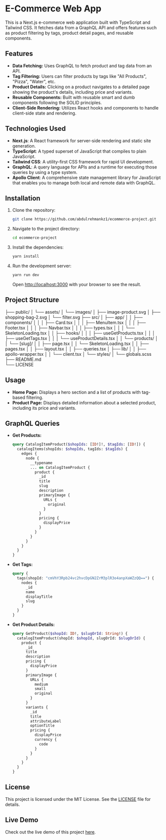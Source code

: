 # E-Commerce Web App

This is a Next.js e-commerce web application built with TypeScript and Tailwind CSS. It fetches data from a GraphQL API and offers features such as product filtering by tags, product detail pages, and reusable components.

## Features

- **Data Fetching:** Uses GraphQL to fetch product and tag data from an API.
- **Tag Filtering:** Users can filter products by tags like "All Products", "Pizza", "Water", etc.
- **Product Details:** Clicking on a product navigates to a detailed page showing the product's details, including price and variants.
- **Reusable Components:** Built with reusable smart and dumb components following the SOLID principles.
- **Client-Side Rendering:** Utilizes React hooks and components to handle client-side state and rendering.

## Technologies Used

- **Next.js**: A React framework for server-side rendering and static site generation.
- **TypeScript**: A typed superset of JavaScript that compiles to plain JavaScript.
- **Tailwind CSS**: A utility-first CSS framework for rapid UI development.
- **GraphQL**: A query language for APIs and a runtime for executing those queries by using a type system.
- **Apollo Client**: A comprehensive state management library for JavaScript that enables you to manage both local and remote data with GraphQL.

## Installation

1. Clone the repository:

   ```sh
   git clone https://github.com/abdulrehmankz1/ecommerce-project.git
   ```

2. Navigate to the project directory:

   ```sh
   cd ecommerce-project
   ```

3. Install the dependencies:

   ```sh
   yarn install
   ```

4. Run the development server:

   ```sh
   yarn run dev
   ```

   Open [http://localhost:3000](http://localhost:3000) with your browser to see the result.

## Project Structure

├── public/
│ └── assets/
│ └── images/
│ ├── image-product.svg
│ ├── shopping-bag-2.svg
│ └── filter.svg
├── src/
│ ├── app/
│ │ ├── components/
│ │ │ ├── Card.tsx
│ │ │ ├── MenuItem.tsx
│ │ │ ├── Footer.tsx
│ │ │ ├── Navbar.tsx
│ │ │ ├── types.tsx
│ │ │ └── SkeletonLoading.tsx
│ │ ├── hooks/
│ │ │ ├── useGetProducts.tsx
│ │ │ ├── useGetTags.tsx
│ │ │ └── useProductDetails.tsx
│ │ └── products/
│ │ └── [slug]/
│ │ ├── page.tsx
│ │ └── SkeletonLoading.tsx
│ │ ├── pages.tsx
│ │ ├── layout.tsx
│ │ ├── queries.tsx
│ ├── lib/
│ │ ├── apollo-wrapper.tsx
│ │ └── client.tsx
│ └── styles/
│ └── globals.scss
├── README.md  
└── LICENSE

## Usage

- **Home Page:** Displays a hero section and a list of products with tag-based filtering.
- **Product Page:** Displays detailed information about a selected product, including its price and variants.

## GraphQL Queries

- **Get Products:**

  ```graphql
  query CatalogItemProduct($shopIds: [ID!]!, $tagIds: [ID!]) {
    catalogItems(shopIds: $shopIds, tagIds: $tagIds) {
      edges {
        node {
          __typename
          ... on CatalogItemProduct {
            product {
              _id
              title
              slug
              description
              primaryImage {
                URLs {
                  original
                }
              }
              pricing {
                displayPrice
              }
            }
          }
        }
      }
    }
  }
  ```

- **Get Tags:**

  ```graphql
  query {
    tags(shopId: "cmVhY3Rpb24vc2hvcDpGN2ZrM3plR3o4anpXaWZzQQ==") {
      nodes {
        _id
        name
        displayTitle
        slug
      }
    }
  }
  ```

- **Get Product Details:**

  ```graphql
  query GetProduct($shopId: ID!, $slugOrId: String!) {
    catalogItemProduct(shopId: $shopId, slugOrId: $slugOrId) {
      product {
        _id
        title
        description
        pricing {
          displayPrice
        }
        primaryImage {
          URLs {
            medium
            small
            original
          }
        }
        variants {
          _id
          title
          attributeLabel
          optionTitle
          pricing {
            displayPrice
            currency {
              code
            }
          }
        }
      }
    }
  }
  ```

## License

This project is licensed under the MIT License. See the [LICENSE](./LICENSE) file for details.

## Live Demo

Check out the live demo of this project [here](https://ecommerce-project-eight-fawn.vercel.app).
